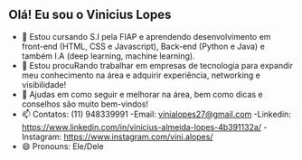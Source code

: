 ## Olá! Eu sou o Vinicius Lopes
- 🌱 Estou cursando S.I pela FIAP e aprendendo desenvolvimento em front-end (HTML, CSS e Javascript), Back-end (Python e Java) e também I.A (deep learning, machine learning).
- 👯 Estou procuRando trabalhar em empresas de tecnologia para expandir meu conhecimento na área e adquirir experiência, networking e visibilidade!
- 🤔 Ajudas em como seguir e melhorar na área, bem como dicas e conselhos são muito bem-vindos!
- 📫 Contatos: (11) 948339991
-Email: vinialopes27@gmail.com
-Linkedin: https://www.linkedin.com/in/vinicius-almeida-lopes-4b391132a/
-Instagram: https://www.instagram.com/vini.alopes/
- 😄 Pronouns: Ele/Dele



  
